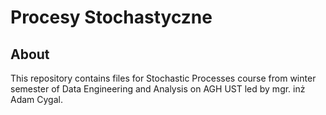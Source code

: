 # Procesy Stochastyczne
## About 
This repository contains files for Stochastic Processes course from winter semester of Data Engineering and Analysis on AGH UST led by mgr. inż Adam Cygal.
